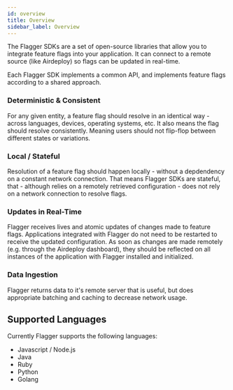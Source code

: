 ```yaml
---
id: overview
title: Overview
sidebar_label: Overview
---
```


The Flagger SDKs are a set of open-source libraries that allow you to integrate feature flags into your application. It can connect to a remote source (like Airdeploy) so flags can be updated in real-time.

Each Flagger SDK implements a common API, and implements feature flags according to a shared approach.

### Deterministic & Consistent

For any given entity, a feature flag should resolve in an identical way - across languages, devices, operating systems, etc. It also means the flag should resolve consistently. Meaning users should not flip-flop between different states or variations.

### Local / Stateful

Resolution of a feature flag should happen locally - without a depdendency on a constant network connection. That means Flagger SDKs are stateful, that - although relies on a remotely retrieved configuration - does not rely on a network connection to resolve flags.

### Updates in Real-Time

Flagger receives lives and atomic updates of changes made to feature flags. Applications integrated with Flagger do not need to be restarted to receive the updated configuration. As soon as changes are made remotely (e.g. through the Airdeploy dashboard), they should be reflected on all instances of the application with Flagger installed and initialized.

### Data Ingestion

Flagger returns data to it's remote server that is useful, but does appropriate batching and caching to decrease network usage.

## Supported Languages

Currently Flagger supports the following languages:

- Javascript / Node.js
- Java
- Ruby
- Python
- Golang
